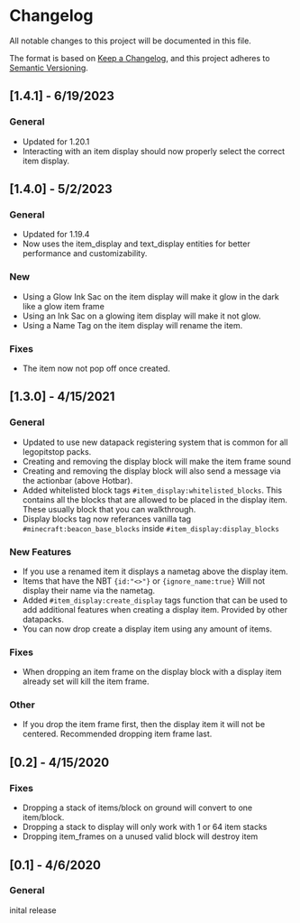 # Changelog

All notable changes to this project will be documented in this file.

The format is based on [Keep a Changelog](https://keepachangelog.com/en/1.0.0/), and this project adheres to [Semantic Versioning](https://semver.org/spec/v2.0.0.html).

## [1.4.1] - 6/19/2023
### General
- Updated for 1.20.1
- Interacting with an item display should now properly select the correct item display.

## [1.4.0] - 5/2/2023
### General
- Updated for 1.19.4
- Now uses the item_display and text_display entities for better performance and customizability.

### New
- Using a Glow Ink Sac on the item display will make it glow in the dark like a glow item frame
- Using an Ink Sac on a glowing item display will make it not glow.
- Using a Name Tag on the item display will rename the item.

### Fixes
- The item now not pop off once created.

## [1.3.0] - 4/15/2021
### General
- Updated to use new datapack registering system that is common for all legopitstop packs.
- Creating and removing the display block will make the item frame sound
- Creating and removing the display block will also send a message via the actionbar (above Hotbar).
- Added whitelisted block tags `#item_display:whitelisted_blocks`. This contains all the blocks that are allowed to be placed in the display item. These usually block that you can walkthrough. 
- Display blocks tag now referances vanilla tag `#minecraft:beacon_base_blocks` inside `#item_display:display_blocks`

### New Features
- If you use a renamed item it displays a nametag above the display item.
- Items that have the NBT `{id:"<>"}` or `{ignore_name:true}` Will not display their name via the nametag.
- Added `#item_display:create_display` tags function that can be used to add additional features when creating a display item. Provided by other datapacks.
- You can now drop create a display item using any amount of items.

### Fixes
- When dropping an item frame on the display block with a display item already set will kill the item frame.

### Other
- If you drop the item frame first, then the display item it will not be centered. Recommended dropping item frame last.


## [0.2] - 4/15/2020
### Fixes
- Dropping a stack of items/block on ground will convert to one item/block.
- Dropping a stack to display will only work with 1 or 64 item stacks
- Dropping item_frames on a unused valid block will destroy item

## [0.1] - 4/6/2020
### General
inital release